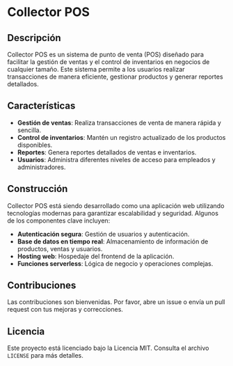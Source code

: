 # Collector POS

## Descripción

Collector POS es un sistema de punto de venta (POS) diseñado para facilitar la gestión de ventas y el control de inventarios en negocios de cualquier tamaño. Este sistema permite a los usuarios realizar transacciones de manera eficiente, gestionar productos y generar reportes detallados.

## Características

- **Gestión de ventas**: Realiza transacciones de venta de manera rápida y sencilla.
- **Control de inventarios**: Mantén un registro actualizado de los productos disponibles.
- **Reportes**: Genera reportes detallados de ventas e inventarios.
- **Usuarios**: Administra diferentes niveles de acceso para empleados y administradores.

## Construcción

Collector POS está siendo desarrollado como una aplicación web utilizando tecnologías modernas para garantizar escalabilidad y seguridad. Algunos de los componentes clave incluyen:

- **Autenticación segura**: Gestión de usuarios y autenticación.
- **Base de datos en tiempo real**: Almacenamiento de información de productos, ventas y usuarios.
- **Hosting web**: Hospedaje del frontend de la aplicación.
- **Funciones serverless**: Lógica de negocio y operaciones complejas.

## Contribuciones

Las contribuciones son bienvenidas. Por favor, abre un issue o envía un pull request con tus mejoras y correcciones.

## Licencia

Este proyecto está licenciado bajo la Licencia MIT. Consulta el archivo `LICENSE` para más detalles.
